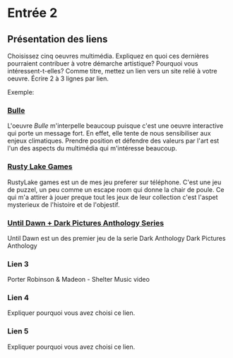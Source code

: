 # Entrée 2
## Présentation des liens
Choisissez cinq oeuvres multimédia. Expliquez en quoi ces dernières pourraient contribuer à votre démarche artistique? Pourquoi vous intéressent-t-elles? Comme titre, mettez un lien vers un site relié à votre oeuvre. Écrire 2 à 3 lignes par lien.

Exemple: 
### [Bulle](https://www.onf.ca/interactif/bulle/) 
L'oeuvre *Bulle* m'interpelle beaucoup puisque c'est une oeuvre interactive qui porte un message fort. En effet, elle tente de nous sensibiliser aux enjeux climatiques. Prendre position et défendre des valeurs par l'art est l'un des aspects du multimédia qui m'intéresse beaucoup. 

### [Rusty Lake Games](https://www.rustylake.com/tag/rusty-lake-series/)
RustyLake games est un de mes jeu preferer sur téléphone. C'est une jeu de puzzel, un peu comme un escape room qui donne la chair de poule. Ce qui m'a attirer à jouer preque tout les jeux de leur collection c'est l'aspet mysterieux de l'histoire et de l'objestif. 

### [Until Dawn + Dark Pictures Anthology Series](https://www.playstation.com/en-ca/games/until-dawn/)
Until Dawn est un des premier jeu de la serie Dark Anthology 
Dark Pictures Anthology

### Lien 3 
Porter Robinson & Madeon - Shelter Music video 

### Lien 4 
Expliquer pourquoi vous avez choisi ce lien. 

### Lien 5 
Expliquer pourquoi vous avez choisi ce lien. 

